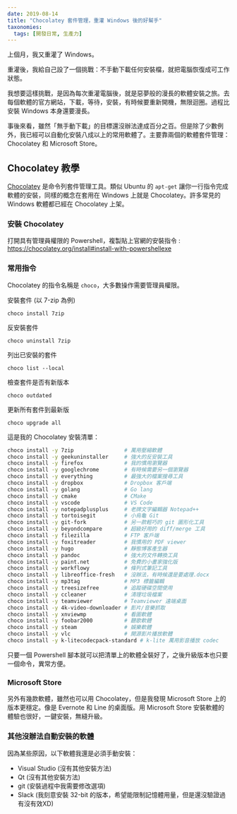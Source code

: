 ```yaml
---
date: 2019-08-14
title: "Chocolatey 套件管理，重灌 Windows 後的好幫手"
taxonomies:
  tags: [開發日常, 生產力]
---
```


上個月，我又重灌了 Windows。

重灌後，我給自己設了一個挑戰：不手動下載任何安裝檔，就把電腦恢復成可工作狀態。

我想要這樣挑戰，是因為每次重灌電腦後，就是惡夢般的漫長的軟體安裝之旅。去每個軟體的官方網站，下載，等待，安裝，有時候要重新開機，無限迴圈。過程比安裝 Windows 本身還要漫長。

事後來看，雖然「無手動下載」的目標還沒辦法達成百分之百。但是除了少數例外，我已經可以自動化安裝八成以上的常用軟體了。主要靠兩個的軟體套件管理：Chocolatey 和 Microsoft Store。

## Chocolatey 教學

[Chocolatey][choco] 是命令列套件管理工具。類似 Ubuntu 的 `apt-get` 讓你一行指令完成軟體的安裝，同樣的概念在套用在 Windows 上就是 Chocolatey。許多常見的 Windows 軟體都已經在 Chocolatey 上架。

[choco]: https://chocolatey.org/ "Chocolatey Official Website"

### 安裝 Chocolatey

打開具有管理員權限的 Powershell，複製貼上官網的安裝指令 :<br/>
<https://chocolatey.org/install#install-with-powershellexe>

### 常用指令

Chocolatey 的指令名稱是 `choco`，大多數操作需要管理員權限。

安裝套件 (以 7-zip 為例)
```
choco install 7zip
```

反安裝套件
```
choco uninstall 7zip
```

列出已安裝的套件
```
choco list --local
```

檢查套件是否有新版本
```
choco outdated
```

更新所有套件到最新版
```
choco upgrade all
```

這是我的 Chocolatey 安裝清單：
```bash
choco install -y 7zip                # 萬用壓縮軟體
choco install -y geekuninstaller     # 強大的反安裝工具
choco install -y firefox             # 我的慣用瀏覽器
choco install -y googlechrome        # 有時候需要另一個瀏覽器
choco install -y everything          # 最強大的檔案搜尋工具
choco install -y dropbox             # Dropbox 客戶端
choco install -y golang              # Go lang
choco install -y cmake               # CMake
choco install -y vscode              # VS Code
choco install -y notepadplusplus     # 老牌文字編輯器 Notepad++
choco install -y tortoisegit         # 小烏龜 Git
choco install -y git-fork            # 另一款輕巧的 git 圖形化工具
choco install -y beyondcompare       # 超級好用的 diff/merge 工具
choco install -y filezilla           # FTP 客戶端
choco install -y foxitreader         # 我慣用的 PDF viewer
choco install -y hugo                # 靜態博客產生器
choco install -y pandoc              # 強大的文件轉換工具
choco install -y paint.net           # 免費的小畫家強化版
choco install -y workflowy           # 條列式筆記工具
choco install -y libreoffice-fresh   # 沒辦法，有時候還是要處理.docx
choco install -y mp3tag              # MP3 標籤編輯
choco install -y treesizefree        # 追蹤硬碟空間使用
choco install -y ccleaner            # 清理垃圾檔案
choco install -y teamviewer          # Teamviewer 遠端桌面
choco install -y 4k-video-downloader # 影片/音樂抓取
choco install -y xnviewmp            # 看圖軟體
choco install -y foobar2000          # 聽歌軟體
choco install -y steam               # 娛樂軟體
choco install -y vlc                 # 開源影片播放軟體
choco install -y k-litecodecpack-standard # k-lite 萬用影音播放 codec
```

只要一個 Powershell 腳本就可以把清單上的軟體全裝好了，之後升級版本也只要一個命令，異常方便。

### Microsoft Store

另外有幾款軟體，雖然也可以用 Chocolatey，但是我發現 Microsoft Store 上的版本更穩定。像是 Evernote 和 Line 的桌面版。用 Microsoft Store 安裝軟體的體驗也很好，一鍵安裝，無縫升級。

### 其他沒辦法自動安裝的軟體

因為某些原因，以下軟體我還是必須手動安裝：

- Visual Studio (沒有其他安裝方法)
- Qt (沒有其他安裝方法)
- git (安裝過程中我需要修改選項)
- Slack (我刻意安裝 32-bit 的版本，希望能限制記憶體用量，但是還沒驗證過有沒有效XD)
